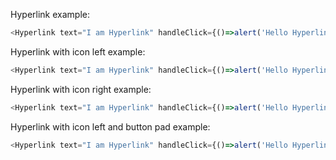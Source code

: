 Hyperlink example:

```js
<Hyperlink text="I am Hyperlink" handleClick={()=>alert('Hello Hyperlink')} />
```

Hyperlink with icon left example:

```js
<Hyperlink text="I am Hyperlink" handleClick={()=>alert('Hello Hyperlink')} icon="faPlus" />
```

Hyperlink with icon right example:

```js
<Hyperlink text="I am Hyperlink" handleClick={()=>alert('Hello Hyperlink')} icon="faPlus" iconPosition="right" />
```

Hyperlink with icon left and button pad example:

```js
<Hyperlink text="I am Hyperlink" handleClick={()=>alert('Hello Hyperlink')} icon="faPlus" buttonPad/>
```
